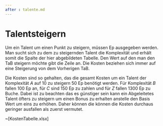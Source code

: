 ```yaml
---
after : talente.md
---
```

# Talentsteigern

Um ein Talent um einen Punkt zu steigern, müssen Ep ausgegeben werden. Man sucht
sich zu dem zu steigernden Talent die Komplexität und erhält somit die Spalte
der hier abgebildeten Tabelle. Den Wert auf den man den TaB steigern möchte gibt
die Zeile an. Die Kosten beziehen sich immer auf eine Steigerung von dem
Vorherigen TaB.

Die Kosten sind so gehalten, das die gesamt Kosten um ein Talent der Komplexität
*A* auf 10 zu steigern 50 Ep benötigt werden. Für Komplexität *B* fallen 100 Ep
an, für *C* sind 150 Ep zu zahlen und für *Z* fallen 1300 Ep zu Buche. Dabei ist
zu beachten das es günstiger sein kann ein Abgeleitetes Talent öfters zu
steigern um einen Bonus zu erhalten anstelle den Basis Wert um eins zu erhöhen.
Daher können die können die Kosten durchaus geringer ausfallen als zuerst
vermutet.


~[KostenTabelle.xlsx]


